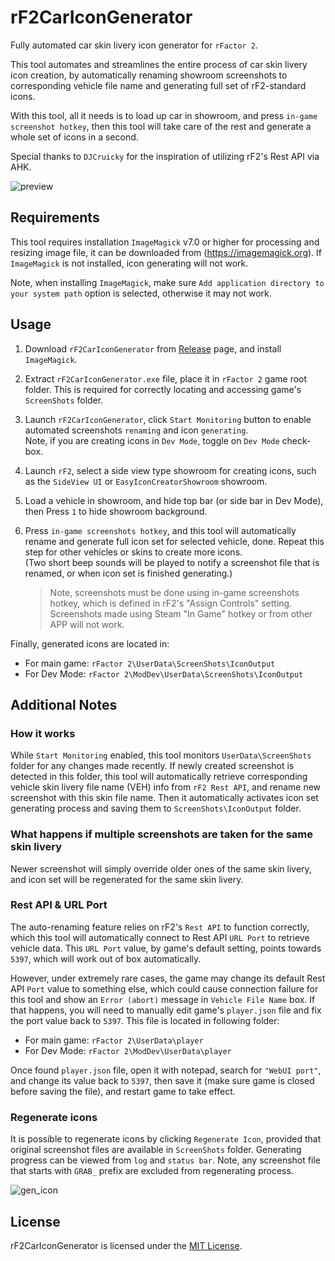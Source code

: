 # rF2CarIconGenerator

Fully automated car skin livery icon generator for `rFactor 2`.

This tool automates and streamlines the entire process of car skin livery icon creation, by automatically renaming showroom screenshots to corresponding vehicle file name and generating full set of rF2-standard icons.

With this tool, all it needs is to load up car in showroom, and press `in-game screenshot hotkey`, then this tool will take care of the rest and generate a whole set of icons in a second.

Special thanks to `DJCruicky` for the inspiration of utilizing rF2's Rest API via AHK.

![preview](https://github.com/user-attachments/assets/19d7624b-8141-491b-8daf-e301f9e80e89)

## Requirements

This tool requires installation `ImageMagick` v7.0 or higher for processing and resizing image file, it can be downloaded from (https://imagemagick.org). If `ImageMagick` is not installed, icon generating will not work.

Note, when installing `ImageMagick`, make sure `Add application directory to your system path` option is selected, otherwise it may not work.


## Usage

1. Download `rF2CarIconGenerator` from [Release](https://github.com/s-victor/rF2CarIconGenerator/releases) page, and install `ImageMagick`.

2. Extract `rF2CarIconGenerator.exe` file, place it in `rFactor 2` game root folder. This is required for correctly locating and accessing game's `ScreenShots` folder.

3. Launch `rF2CarIconGenerator`, click `Start Monitoring` button to enable automated screenshots `renaming` and icon `generating`.  
Note, if you are creating icons in `Dev Mode`, toggle on `Dev Mode` check-box.

4. Launch `rF2`, select a side view type showroom for creating icons, such as the `SideView UI` or `EasyIconCreatorShowroom` showroom.

5. Load a vehicle in showroom, and hide top bar (or side bar in Dev Mode), then Press `1` to hide showroom background.

6. Press `in-game screenshots hotkey`, and this tool will automatically rename and generate full icon set for selected vehicle, done. Repeat this step for other vehicles or skins to create more icons.  
(Two short beep sounds will be played to notify a screenshot file that is renamed, or when icon set is finished generating.)

    > Note, screenshots must be done using in-game screenshots hotkey, which is defined in rF2's "Assign Controls" setting. Screenshots made using Steam "In Game" hotkey or from other APP will not work.

Finally, generated icons are located in:
- For main game: `rFactor 2\UserData\ScreenShots\IconOutput`
- For Dev Mode: `rFactor 2\ModDev\UserData\ScreenShots\IconOutput`


## Additional Notes

### How it works

While `Start Monitoring` enabled, this tool monitors `UserData\ScreenShots` folder for any changes made recently. If newly created screenshot is detected in this folder, this tool will automatically retrieve corresponding vehicle skin livery file name (VEH) info from `rF2 Rest API`, and rename new screenshot with this skin file name. Then it automatically activates icon set generating process and saving them to `ScreenShots\IconOutput` folder.

### What happens if multiple screenshots are taken for the same skin livery

Newer screenshot will simply override older ones of the same skin livery, and icon set will be regenerated for the same skin livery.

### Rest API & URL Port

The auto-renaming feature relies on rF2's `Rest API` to function correctly, which this tool will automatically connect to Rest API `URL Port` to retrieve vehicle data. This `URL Port` value, by game's default setting, points towards `5397`, which will work out of box automatically.

However, under extremely rare cases, the game may change its default Rest API `Port` value to something else, which could cause connection failure for this tool and show an `Error (abort)` message in `Vehicle File Name` box. If that happens, you will need to manually edit game's `player.json` file and fix the port value back to `5397`. This file is located in following folder:
- For main game: `rFactor 2\UserData\player`
- For Dev Mode: `rFactor 2\ModDev\UserData\player`

Once found `player.json` file, open it with notepad, search for `"WebUI port"`, and change its value back to `5397`, then save it (make sure game is closed before saving the file), and restart game to take effect.

### Regenerate icons

It is possible to regenerate icons by clicking `Regenerate Icon`, provided that original screenshot files are available in `ScreenShots` folder. Generating progress can be viewed from `log` and `status bar`. Note, any screenshot file that starts with `GRAB_` prefix are excluded from regenerating process.

![gen_icon](https://github.com/user-attachments/assets/c9fa71f7-8ebc-4a77-b493-faee826ac156)

## License
rF2CarIconGenerator is licensed under the [MIT License](./LICENSE.txt).
